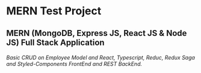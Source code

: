 # MERN Test Project
## MERN (MongoDB, Express JS, React JS & Node JS) Full Stack Application
###### Basic CRUD on Employee Model and React, Typescript, Reduc, Redux Saga and Styled-Components FrontEnd and REST BackEnd.

